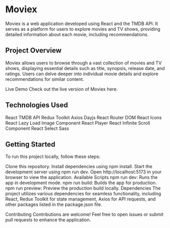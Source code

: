 # Moviex

Moviex is a web application developed using React and the TMDB API. It serves as a platform for users to explore movies and TV shows, providing detailed information about each movie, including recommendations.

## Project Overview
Moviex allows users to browse through a vast collection of movies and TV shows, displaying essential details such as title, synopsis, release date, and ratings. Users can delve deeper into individual movie details and explore recommendations for similar content.

Live Demo
Check out the live version of Moviex here.

## Technologies Used
React
TMDB API
Redux Toolkit
Axios
Dayjs
React Router DOM
React Icons
React Lazy Load Image Component
React Player
React Infinite Scroll Component
React Select
Sass

## Getting Started
To run this project locally, follow these steps:

Clone this repository.
Install dependencies using npm install.
Start the development server using npm run dev.
Open http://localhost:5173 in your browser to view the application.
Available Scripts
npm run dev: Runs the app in development mode.
npm run build: Builds the app for production.
npm run preview: Preview the production build locally.
Dependencies
The project utilizes various dependencies for seamless functionality, including React, Redux Toolkit for state management, Axios for API requests, and other packages listed in the package.json file.

Contributing
Contributions are welcome! Feel free to open issues or submit pull requests to enhance the application.
